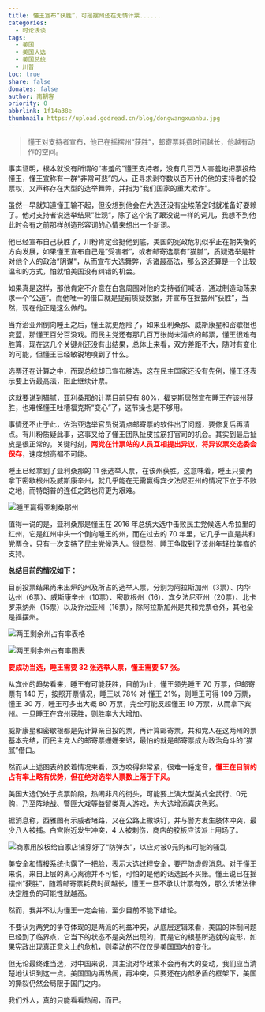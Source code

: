 ```yaml
---
title: 懂王宣布“获胜”，可摇摆州还在无情计票......
categories:
  - 时论浅谈
tags:
  - 美国
  - 美国大选
  - 美国总统
  - 川普
toc: true
share: false
donates: false
author: 南朝客
priority: 0
abbrlink: 1f14a38e
thumbnail: https://upload.godread.cn/blog/dongwangxuanbu.jpg
---
```


> 懂王对支持者宣布，他已在摇摆州“获胜”，邮寄票耗费时间越长，他越有动作的空间。

<!-- more -->

事实证明，根本就没有所谓的“害羞的”懂王支持者，没有几百万人害羞地把票投给懂王，懂王宣称有一群“非常可悲”的人，正寻求剥夺数以百万计的他的支持者的投票权，又声称存在大型的选举舞弊，并指为“我们国家的重大欺诈”。



虽然一早就知道懂王输不起，但没想到他会在大选还没有尘埃落定时就准备好耍赖了。他对支持者说选举结果”壮观“，除了这个说了跟没说一样的词儿，我想不到他此时会有之前那样创造形容词的心情来想出一个新词。



他已经宣布自己获胜了，川粉肯定会挺他到底，美国的宪政危机似乎正在朝失衡的方向发展，如果懂王宣布自己是”受害者“，或者邮寄选票有”猫腻“，质疑选举是针对他个人的政治”阴谋"，从而宣布大选舞弊，诉诸最高法，那么这还算是一个比较温和的方式，怕就怕美国没有纠错的机会。



如果真是这样，那他肯定不介意在白宫周围对他的支持者们喊话，通过制造动荡来求一个“公道”。而他唯一的借口就是提前质疑数据，并宣布在摇摆州“获胜”，当然，现在他正是这么做的。



当乔治亚州倒向睡王之后，懂王就更危险了，如果亚利桑那、威斯康星和密歇根也变蓝，那懂王百分百没戏。而民主党还有那几百万张尚未清点的邮票，懂王很难有胜算，现在这几个关键州还没有出结果，总体上来看，双方差距不大，随时有变化的可能，但懂王已经敏锐地嗅到了什么。



选票还在计算之中，而现总统却已宣布胜选，这在民主国家还没有先例，懂王还表示要上诉最高法，阻止继续计票。



这就要说到猫腻，亚利桑那的计票目前只有 80%，福克斯居然宣布睡王在该州获胜，也难怪懂王吐槽福克斯“变心”了，这节操也是不够用。



事情还不止于此，佐治亚选举官员说清点邮寄票的软件出了问题，要修复后再清点。有川粉质疑此事，这事又给了懂王团队扯皮拉筋打官司的机会。其实到最后扯皮是很正常的，关键时刻，<span style="color: red; font-weight: bold;">两党在计票站的人员互相提出异议，将异议票交选委会保存</span>，速度想高都不可能。



睡王已经拿到了亚利桑那的 11 张选举人票，在该州获胜。这意味着，睡王只要再拿下密歇根州及威斯康辛州，就几乎能在无需赢得宾夕法尼亚州的情况下立于不败之地，而特朗普的连任之路也将更为艰难。



![睡王赢得亚利桑那州](https://upload.godread.cn/blog/dongwangxuanbu_01.jpg)



值得一说的是，亚利桑那是懂王在 2016 年总统大选中击败民主党候选人希拉里的红州，它是红州中头一个倒向睡王的州，而在过去的 70 年里，它几乎一直是共和党票仓，只有一次支持了民主党候选人。很显然，睡王争取到了该州年轻拉美裔的支持。



**总结目前的情况如下：**

目前投票结果尚未出炉的州及所占的选举人票，分别为阿拉斯加州（3票）、内华达州（6票）、威斯康辛州（10票）、密歇根州（16）、宾夕法尼亚州（20票）、北卡罗来纳州（15票）以及乔治亚州（16票），除阿拉斯加州是共和党票仓外，其他全是摇摆州。



![两王剩余州占有率表格](https://upload.godread.cn/blog/dongwangxuanbu_02.jpg)

![两王剩余州占有率图表](https://upload.godread.cn/blog/dongwangxuanbu_03.jpg)



<span style="color: red; font-weight: bold;">要成功当选，睡王需要 32 张选举人票，懂王需要 57 张。</span>



从宾州的趋势看来，睡王有可能获胜，目前为止，懂王领先睡王 70 万票，但邮寄票有 140 万，按照开票情况，睡王以 78% 对 懂王 21%，则睡王可得 109 万票，懂王 30 万，睡王可多出大概 80 万票，完全可能反超懂王 10 万票，从而拿下宾州。一旦睡王在宾州获胜，则胜率大大增加。



威斯康星和密歇根都是先计算亲自投的票，再计算邮寄票，共和党人在这两州的票基本完结，而民主党人的邮寄票姗姗来迟，最怕的就是邮寄票成为政治角斗的“猫腻”借口。



然而从上述图表的胶着情况来看，双方咬得非常紧，很难一锤定音，<span style="color: red; font-weight: bold;">懂王在目前的占有率上略有优势，但在绝对选举人票数上落于下风。</span>



美国大选仍处于点票阶段，热闹非凡的街头，可能要上演大型美式全武行、0元购，乃至阵地战、警匪大戏等益智类真人游戏，为大选增添喜庆色彩。



据消息称，西雅图有示威者堵路，又在公路上撒铁钉，并与警方发生肢体冲突，最少八人被捕。白宫附近发生冲突，4 人被刺伤，商店的胶板应该派上用场了。



![商家用胶板给自家店铺穿好了“防弹衣”，以应对被0元购和可能的骚乱](https://upload.godread.cn/blog/img/meiguodaxuan_02.JPG)



美安全和情报系统也露了一把脸，表示大选过程安全，要严防虚假消息。对于懂王来说，来自上层的离心离德并不可怕，可怕的是他的话选民不买账。懂王说已在摇摆州“获胜”，随着邮寄票耗费时间越长，懂王一旦不承认计票有效，那么诉诸法律决定胜负的可能性就越高。



然而，我并不认为懂王一定会输，至少目前不能下结论。



不要认为两党的争夺体现的是两派的利益冲突，从底层逻辑来看，美国的体制问题已经到了临界点，它当下的状态不是突然出现的，而是它的根基所造就的变形，如果宪政出现真正意义上的危机，则牵动的不仅仅是美国国内的变化。



但无论最终谁当选，对中国来说，其主流对华政策不会再有大的变动，我们应当清楚地认识到这一点。美国国内再热闹，再冲突，只要还在内部矛盾的框架下，美国的撕裂仍然会局限于国门之内。



我们外人，真的只能看看热闹，而已。
